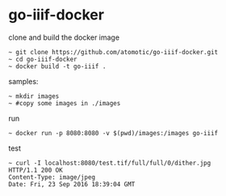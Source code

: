 # go-iiif-docker

clone and build the docker image

	~ git clone https://github.com/atomotic/go-iiif-docker.git
	~ cd go-iiif-docker
	~ docker build -t go-iiif .

samples:

	~ mkdir images
	~ #copy some images in ./images

run

	~ docker run -p 8080:8080 -v $(pwd)/images:/images go-iiif
	

test

 	~ curl -I localhost:8080/test.tif/full/full/0/dither.jpg
	HTTP/1.1 200 OK
	Content-Type: image/jpeg
	Date: Fri, 23 Sep 2016 18:39:04 GMT